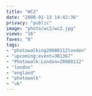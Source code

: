 ```yaml
---
title: "WC2"
date: "2008-01-13 14:42:36"
privacy: "public"
image: "photo/wc2/wc2.jpg"
views: "16"
faves: "0"
tags:
- "photowalking20080112london"
- "upcoming:event=381367"
- "Photowalk:London=20080112"
- "london"
- "england"
- "photowalk"
- "uk"
---
```


